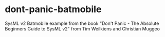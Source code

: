 # dont-panic-batmobile
SysML v2 Batmobile example from the book "Don't Panic - The Absolute Beginners Guide to SysML v2" from Tim Weilkiens and Christian Muggeo

